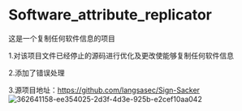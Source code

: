 # Software_attribute_replicator
这是一个复制任何软件信息的项目

1.对该项目文件已经停止的源码进行优化及更改使能够复制任何软件信息

2.添加了错误处理

3.源项目地址：https://github.com/langsasec/Sign-Sacker
![362641158-ee354025-2d3f-4d3e-925b-e2cef10aa042](https://github.com/user-attachments/assets/0a66684c-4916-4fc2-849b-d564d9db6514)
